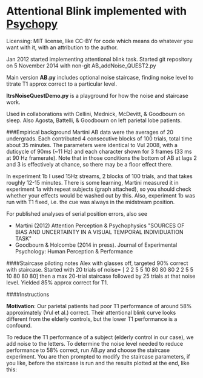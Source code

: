 Attentional Blink implemented with [Psychopy](https://github.com/psychopy/psychopy)
============================
Licensing: MIT license, like CC-BY for code which means do whatever you want with it, with an attribution to the author.

Jan 2012 started implementing attentional blink task. Started git repository on 5 November 2014 with non-git AB_addNoise_QUEST2.py

Main version **AB.py** includes optional noise staircase, finding noise level to titrate T1 approx correct to a particular level.

**ltrsNoiseQuestDemo.py** is a playground for how the noise and staircase work. 

Used in collaborations with Cellini, Mednick, McDevitt, & Goodbourn on sleep. Also Agosta, Battelli, & Goodbourn on left parietal lobe patients.

###Empirical background
Martini AB data were the averages of 20 undergrads. Each contributed 4 consecutive blocks of 100 trials, total time about 35 minutes. The parameters were identical to Vul 2008, 
with a duticycle of 90ms (~11 Hz) and each character shown for 3 frames (33 ms at 90 Hz framerate). Note that in those conditions the bottom of AB at lags 2 and 3 is effectively at chance, so there may be a floor effect there.

In experiment 1b I used 15Hz streams, 2 blocks of 100 trials, and that takes roughly 12-15 minutes.
There is some learning, Martini  measured it in experiment 1a with repeat subjects (graph attached), so you should check whether your effects would be washed out by this. 
Also, experiment 1b was run with T1 fixed, i.e. the cue was always in the midstream position.

For published analyses of serial position errors, also see 
* Martini (2012) Attention Perception & Psychophysics "SOURCES OF BIAS AND UNCERTAINTY IN A VISUAL TEMPORAL INDIVIDUATION TASK"
* Goodbourn & Holcombe (2014 in press).  Journal of Experimental Psychology: Human Perception & Performance

####Staircase piloting notes
Alex with glasses off, targeted 90% correct with staircase.
Started with 20 trials of noise= [ 2  2  5  5 10 80 80 80  2  2  5  5 10 80 80 80] then a max 20-trial staircase followed by 25 trials at that noise level. Yielded 85% approx correct for T1.

####Instructions

**Motivation**: Our parietal patients had poor T1 performance of around 58% approximately (Vul et al.) correct. Their attentional blink curve looks different from the elderly controls, but the lower T1 performance is a confound. 

To reduce the T1 performance of a subject (elderly control in our case), we add noise to the letters. To determine the noise level needed to reduce performance to 58% correct, run AB.py and choose the staircase experiment. You are then prompted to modify the staircase parameters, if you like, before the staircase is run and the results plotted at the end, like this: 

